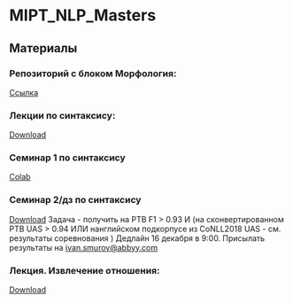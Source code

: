 # MIPT_NLP_Masters

## Материалы
### Репозиторий с блоком Морфология:
[Ссылка](https://github.com/Sdernal/Morphology)

### Лекции по синтаксису:
[Download](https://github.com/Shnurre/MIPT_NLP_Masters/blob/master/Syntactic_Parsing_new.pptx)

### Семинар 1 по синтаксису
[Colab](https://colab.research.google.com/drive/1K2IAbXOXbrqi2YCbbJ6OHxKGhHc8tdbM)

### Семинар 2/дз по синтаксису
[Download](https://github.com/Shnurre/MIPT_NLP_Masters/blob/master/prepare_seminar.sh)
Задача - получить на PTB F1 > 0.93  И (на сконвертированном PTB UAS > 0.94 ИЛИ нанглийском подкорпусе из CoNLL2018 UAS - см. результаты соревнования )
Дедлайн 16 декабря в 9:00. Присылать результаты на ivan.smurov@abbyy.com

### Лекция. Извлечение отношения:
[Download](https://github.com/Shnurre/MIPT_NLP_Masters/blob/master/relation_extraction.pptx)

